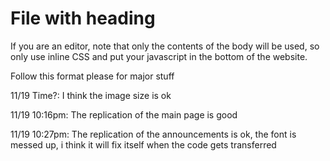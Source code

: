 # File with heading

If you are an editor, note that only the contents of the body will be used, so only use inline CSS and put your javascript in the bottom of the website.

Follow this format please for major stuff

11/19 Time?:     I think the image size is ok

11/19 10:16pm:   The replication of the main page is good

11/19 10:27pm:   The replication of the announcements is ok, the font is messed up, i think it will fix itself when the code gets transferred

